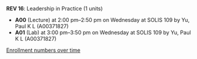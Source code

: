 **REV 16**: Leadership in Practice (1 units)

- **A00** (Lecture) at 2:00 pm–2:50 pm on Wednesday at SOLIS 109 by Yu, Paul K L (A00371827)
- **A01** (Lab) at 3:00 pm–3:50 pm on Wednesday at SOLIS 109 by Yu, Paul K L (A00371827)

[Enrollment numbers over time](./REV16.tsv)
